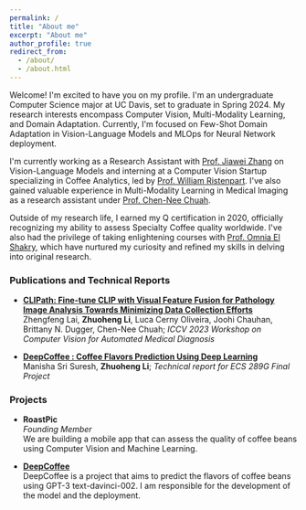```yaml
---
permalink: /
title: "About me"
excerpt: "About me"
author_profile: true
redirect_from: 
  - /about/
  - /about.html
---
```


Welcome! I'm excited to have you on my profile. I'm an undergraduate Computer Science major at UC Davis, set to graduate in Spring 2024. My research interests encompass Computer Vision, Multi-Modality Learning, and Domain Adaptation. Currently, I'm focused on Few-Shot Domain Adaptation in Vision-Language Models and MLOps for Neural Network deployment.

I'm currently working as a Research Assistant with [Prof. Jiawei Zhang](http://jiaweizhang.net/) on Vision-Language Models and interning at a Computer Vision Startup specializing in Coffee Analytics, led by [Prof. William Ristenpart](https://coffeecenter.ucdavis.edu/people/william-ristenpart). I've also gained valuable experience in Multi-Modality Learning in Medical Imaging as a research assistant under [Prof. Chen-Nee Chuah](https://www.ece.ucdavis.edu/~chuah/rubinet/people/chuah/bio.html).

Outside of my research life, I earned my Q certification in 2020, officially recognizing my ability to assess Specialty Coffee quality worldwide. I've also had the privilege of taking enlightening courses with [Prof. Omnia El Shakry](https://www.omniaelshakry.com/), which have nurtured my curiosity and refined my skills in delving into original research.


### Publications and Technical Reports
* **[CLIPath: Fine-tune CLIP with Visual Feature Fusion for Pathology Image Analysis Towards Minimizing Data Collection Efforts](https://andy-lzh.github.io/files/ICCVW23_CVAMD_CLIPath.pdf)**  
 Zhengfeng Lai, **Zhuoheng Li**, Luca Cerny Oliveira, Joohi Chauhan, Brittany N. Dugger, Chen-Nee Chuah; 
 *ICCV 2023 Workshop on Computer Vision for Automated Medical Diagnosis*

* **[DeepCoffee : Coffee Flavors Prediction Using Deep Learning](https://andy-lzh.github.io/files/ECS_289G_Final_Paper.pdf)**  
 Manisha Sri Suresh, **Zhuoheng Li**; 
  *Technical report for ECS 289G Final Project*

### Projects
* **RoastPic**  
  *Founding Member*  
  We are building a mobile app that can assess the quality of coffee beans using Computer Vision and Machine Learning.

* **[DeepCoffee](https://andy-lzh.github.io/DeepCoffee/)**  
  DeepCoffee is a project that aims to predict the flavors of coffee beans using GPT-3 text-davinci-002. I am responsible for the development of the model and the deployment.